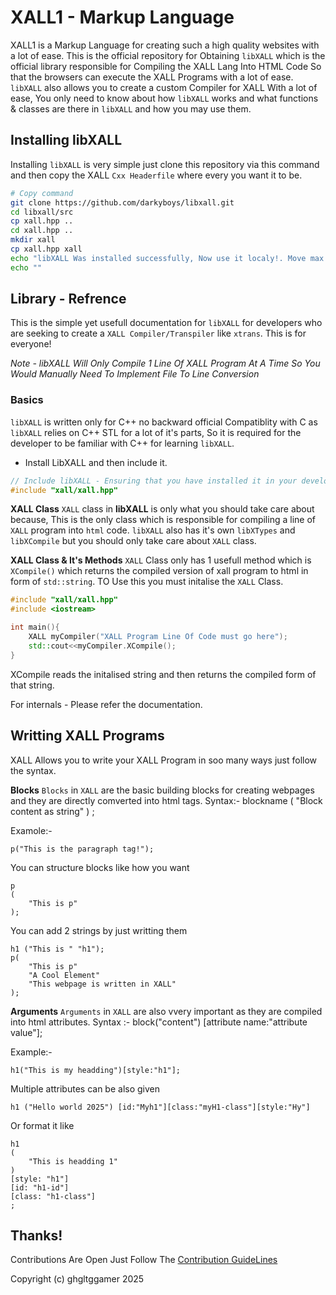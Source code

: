 # XALL1 - Markup Language
XALL1 is a Markup Language for creating such a high quality websites with a lot of ease. This is the official repository for Obtaining `libXALL` which is the official library responsible for Compiling the XALL Lang Into HTML Code So that the browsers can execute the XALL Programs with a lot of ease. `libXALL` also allows you to create a custom Compiler for XALL With a lot of ease, You only need to know about how `libXALL` works and what functions & classes are there in `libXALL` and how you may use them.

## Installing libXALL
Installing `libXALL` is very simple just clone this repository via this command and then copy the XALL `Cxx Headerfile` where every you want it to be.

```bash
# Copy command
git clone https://github.com/darkyboys/libxall.git
cd libxall/src
cp xall.hpp ..
cd xall.hpp ..
mkdir xall
cp xall.hpp xall
echo "libXALL Was installed successfully, Now use it localy!. Move max directory where every you want"
echo ""
```

## Library - Refrence
This is the simple yet usefull documentation for `libXALL` for developers who are seeking to create a `XALL Compiler/Transpiler` like `xtrans`. This is for everyone!

*Note - libXALL Will Only Compile 1 Line Of XALL Program At A Time So You Would Manually Need To Implement File To Line Conversion*

### Basics
`libXALL` is written only for C++ no backward official Compatiblity with C as `libXALL` relies on C++ STL for a lot of it's parts, So it is required for the developer to be familiar with C++ for learning `libXALL`.

 - Install LibXALL and then include it.

```cxx
// Include libXALL - Ensuring that you have installed it in your development environment.
#include "xall/xall.hpp"
```

**XALL Class**
`XALL` class in **libXALL** is only what you should take care about because, This is the only class which is responsible for compiling a line of `XALL` program into `html` code. `libXALL` also has it's own `libXTypes` and `libXCompile` but you should only take care about `XALL` class.

**XALL Class & It's Methods**
`XALL` Class only has 1 usefull method which is `XCompile()` which returns the compiled version of xall program to html in form of `std::string`. TO Use this you must initalise the `XALL` Class.

```cxx
#include "xall/xall.hpp"
#include <iostream>

int main(){
    XALL myCompiler("XALL Program Line Of Code must go here");
    std::cout<<myCompiler.XCompile();
}
```

XCompile reads the initalised string and then returns the compiled form of that string.

For internals - Please refer the documentation.


## Writting XALL Programs
XALL Allows you to write your XALL Program in soo many ways just follow the syntax.

**Blocks**
`Blocks` in `XALL` are the  basic building blocks for creating webpages and they are directly comverted into html tags. Syntax:- blockname ( "Block content as string" ) ;

Examole:-
```xall
p("This is the paragraph tag!");
```

You can structure blocks like how you want
```xall
p
(
    "This is p"
);
```

You can add 2 strings by just writting them
```xall
h1 ("This is " "h1");
p(
    "This is p"
    "A Cool Element"
    "This webpage is written in XALL"
);
```

**Arguments**
`Arguments` in `XALL` are also vvery important as they are compiled into html attributes. Syntax :- block("content") [attribute name:"attribute value"];

Example:-
```xall
h1("This is my headding")[style:"h1"];
```

Multiple attributes can be also given
```xall
h1 ("Hello world 2025") [id:"Myh1"][class:"myH1-class"][style:"Hy"]
```

Or format it like
```xall
h1
(
    "This is headding 1"
)
[style: "h1"]
[id: "h1-id"]
[class: "h1-class"]
;
```

## Thanks!
Contributions Are Open Just Follow The <a href="CONTRIBUTING.md">Contribution GuideLines</a>

Copyright (c) ghgltggamer 2025